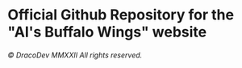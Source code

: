 # Official Github Repository for the "Al's Buffalo Wings" website


###### © DracoDev MMXXII All rights reserved.